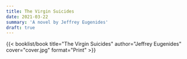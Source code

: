 ```yaml
---
title: The Virgin Suicides
date: 2021-03-22
summary: 'A novel by Jeffrey Eugenides'
draft: true
---
```


{{< booklist/book
title="The Virgin Suicides"
author="Jeffrey Eugenides"
cover="cover.jpg"
format="Print" >}}
